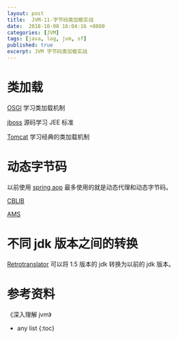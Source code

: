 ```yaml
---
layout: post
title:  JVM-11-字节码类加载实战
date:  2018-10-08 16:04:16 +0800
categories: [JVM]
tags: [java, log, jvm, sf]
published: true
excerpt: JVM 字节码类加载实战
---
```


# 类加载


[OSGI](https://houbb.github.io/2018/12/25/osgi) 学习类加载机制

[jboss](https://houbb.github.io/2018/12/20/jboss) 源码学习 JEE 标准

[Tomcat](https://houbb.github.io/2018/09/05/container-tomcat) 学习经典的类加载机制


# 动态字节码

以前使用 [spring aop](https://houbb.github.io/2018/07/02/annotation-05-spring-aop) 最多使用的就是动态代理和动态字节码。

[CBLIB](https://houbb.github.io/2018/07/23/cglib)

[AMS](https://houbb.github.io/2018/07/20/asm)

# 不同 jdk 版本之间的转换

[Retrotranslator](https://houbb.github.io/2018/12/25/retrotranslator) 可以将 1.5 版本的 jdk 转换为以前的 jdk 版本。

# 参考资料

《深入理解 jvm》

* any list
{:toc}